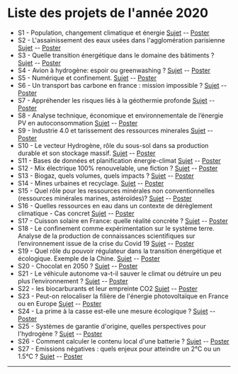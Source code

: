 
# Liste des projets de l'année 2020

- S1 - Population, changement climatique et énergie [Sujet](https://robingirard.github.io/MINES-UE14-miniprojet/Past/2020/Descriptifs/UE142020-S01-Populationetenergie.html) -- [Poster](https://robingirard.github.io/MINES-UE14-miniprojet/Past/2020/Posters/UE142020-S01.pdf)
- S2 - L'assainissement des eaux usées dans l'agglomération parisienne [Sujet](https://robingirard.github.io/MINES-UE14-miniprojet/Past/2020/Descriptifs/UE142020-S02-assainissement_Paris.html) -- [Poster](https://robingirard.github.io/MINES-UE14-miniprojet/Past/2020/Posters/UE142020-S02.pdf)
- S3 - Quelle transition énergétique dans le domaine des bâtiments ? [Sujet](https://robingirard.github.io/MINES-UE14-miniprojet/Past/2020/Descriptifs/UE142020-S03-Transition-Batiment.html) -- [Poster](https://robingirard.github.io/MINES-UE14-miniprojet/Past/2020/Posters/UE142020-S03.pdf)
- S4 - Avion à hydrogène: espoir ou greenwashing ?   [Sujet](https://robingirard.github.io/MINES-UE14-miniprojet/Past/2020/Descriptifs/UE142020-S04-Avion-hydrogene.html) -- [Poster](https://robingirard.github.io/MINES-UE14-miniprojet/Past/2020/Posters/UE142020-S04.pdf)
- S5 - Numérique et confinement. [Sujet](https://robingirard.github.io/MINES-UE14-miniprojet/Past/2020/Descriptifs/UE142020-S05-Numeriqueetconfinement.html) -- [Poster](https://robingirard.github.io/MINES-UE14-miniprojet/Past/2020/Posters/UE142020-S05.pdf)
- S6 - Un transport bas carbone en france : mission impossible ?  [Sujet](https://robingirard.github.io/MINES-UE14-miniprojet/Past/2020/Descriptifs/UE142020-S06-Decarbonisation-Transport.html) -- [Poster](https://robingirard.github.io/MINES-UE14-miniprojet/Past/2020/Posters/UE142020-S06.pdf)
- S7 - Appréhender les risques liés à la géothermie profonde [Sujet](https://robingirard.github.io/MINES-UE14-miniprojet/Past/2020/Descriptifs/UE142020-S07-Risque-Geothermie-Profonde.html) -- [Poster](https://robingirard.github.io/MINES-UE14-miniprojet/Past/2020/Posters/UE142020-S07.pdf)
- S8 - Analyse technique, économique et environnementale de l’énergie PV en autoconsommation
 [Sujet](https://robingirard.github.io/MINES-UE14-miniprojet/Past/2020/Descriptifs/UE142020-S08-PhilippeBlanc.html) -- [Poster](https://robingirard.github.io/MINES-UE14-miniprojet/Past/2020/Posters/UE142020-S08.pdf)
- S9 - Industrie 4.0 et tarissement des ressources minerales [Sujet](https://robingirard.github.io/MINES-UE14-miniprojet/Past/2020/Descriptifs/UE142020-S09-Materiaux-IA.html) -- [Poster](https://robingirard.github.io/MINES-UE14-miniprojet/Past/2020/Posters/UE142020-S09.pdf)
- S10 - Le vecteur Hydrogène, rôle du sous-sol dans sa production durable et son stockage massif.
 [Sujet](https://robingirard.github.io/MINES-UE14-miniprojet/Past/2020/Descriptifs/UE142020-S10-HydrogeneStockage.html) -- [Poster](https://robingirard.github.io/MINES-UE14-miniprojet/Past/2020/Posters/UE142020-S10.pdf)
- S11 - Bases de données et planification énergie-climat [Sujet](https://robingirard.github.io/MINES-UE14-miniprojet/Past/2020/Descriptifs/UE142020-S11-Database-PlanificationEnergie.html) -- [Poster](https://robingirard.github.io/MINES-UE14-miniprojet/Past/2020/Posters/UE142020-S11.pdf)
- S12 - Mix électrique 100% renouvelable, une fiction ? [Sujet](https://robingirard.github.io/MINES-UE14-miniprojet/Past/2020/Descriptifs/UE142020-S12-Mix-100_-renouvelable-AM-RG.html) -- [Poster](https://robingirard.github.io/MINES-UE14-miniprojet/Past/2020/Posters/UE142020-S12.pdf)
- S13 - Biogaz, quels volumes, quels impacts ? [Sujet](https://robingirard.github.io/MINES-UE14-miniprojet/Past/2020/Descriptifs/UE142020-S13-Biogaz.html) -- [Poster](https://robingirard.github.io/MINES-UE14-miniprojet/Past/2020/Posters/UE142020-S13.pdf)
- S14 - Mines urbaines et recyclage. [Sujet](https://robingirard.github.io/MINES-UE14-miniprojet/Past/2020/Descriptifs/UE142020-S14-RecyclageRessourcesMinerales.html) -- [Poster](https://robingirard.github.io/MINES-UE14-miniprojet/Past/2020/Posters/UE142020-S14.pdf)
- S15 - Quel rôle pour les ressources minérales non conventionnelles (ressources minérales marines, astéroïdes)?
 [Sujet](https://robingirard.github.io/MINES-UE14-miniprojet/Past/2020/Descriptifs/UE142020-S15-RessourcesMineralesNonConventionnelles.html) -- [Poster](https://robingirard.github.io/MINES-UE14-miniprojet/Past/2020/Posters/UE142020-S15.pdf)
- S16 - Quelles ressources en eau dans un contexte de dérèglement climatique - Cas concret
 [Sujet](https://robingirard.github.io/MINES-UE14-miniprojet/Past/2020/Descriptifs/UE142020-S16-RessourceenEau.html) -- [Poster](https://robingirard.github.io/MINES-UE14-miniprojet/Past/2020/Posters/UE142020-S16.pdf)
- S17 - Cuisson solaire en France: quelle réalité concrète ?
 [Sujet](https://robingirard.github.io/MINES-UE14-miniprojet/Past/2020/Descriptifs/UE142020-S17-CuissonSolaire.html) -- [Poster](https://robingirard.github.io/MINES-UE14-miniprojet/Past/2020/Posters/UE142020-S17.pdf)
- S18 - Le confinement comme expérimentation sur le système terre. Analyse de la production de connaissances scientifiques sur l’environnement issue de la crise du Covid 19 [Sujet](https://robingirard.github.io/MINES-UE14-miniprojet/Past/2020/Descriptifs/UE142020-S18-Politique.html) -- [Poster](https://robingirard.github.io/MINES-UE14-miniprojet/Past/2020/Posters/UE142020-S18.pdf)
- S19 - Quel rôle du pouvoir régulateur dans la transition énergétique et écologique. Exemple de la Chine.
 [Sujet](https://robingirard.github.io/MINES-UE14-miniprojet/Past/2020/Descriptifs/UE142020-S19-RegulationChine.html) -- [Poster](https://robingirard.github.io/MINES-UE14-miniprojet/Past/2020/Posters/UE142020-S19.pdf)
- S20 - Chocolat en 2050 ? [Sujet](https://robingirard.github.io/MINES-UE14-miniprojet/Past/2020/Descriptifs/UE142020-S20-Chocolat.html) -- [Poster](https://robingirard.github.io/MINES-UE14-miniprojet/Past/2020/Posters/UE142020-S20.pdf)
- S21 - Le véhicule autonome va-t-il sauver le climat ou détruire un peu plus l’environnement ?
 [Sujet](https://robingirard.github.io/MINES-UE14-miniprojet/Past/2020/Descriptifs/UE142020-S21-VehiculeAutonome.html) -- [Poster](https://robingirard.github.io/MINES-UE14-miniprojet/Past/2020/Posters/UE142020-S21.pdf)
- S22 - les biocarburants et leur empreinte CO2 [Sujet](https://robingirard.github.io/MINES-UE14-miniprojet/Past/2020/Descriptifs/UE142020-S22-Biocarburants.html) -- [Poster](https://robingirard.github.io/MINES-UE14-miniprojet/Past/2020/Posters/UE142020-S22.pdf)
- S23 - Peut-on relocaliser la filière de l'énergie photovoltaïque en France ou en Europe [Sujet](https://robingirard.github.io/MINES-UE14-miniprojet/Past/2020/Descriptifs/UE142020-S23-Relocaliser-FillierePV.html) -- [Poster](https://robingirard.github.io/MINES-UE14-miniprojet/Past/2020/Posters/UE142020-S23.pdf)
- S24 - La prime à la casse est-elle une mesure écologique ?  [Sujet](https://robingirard.github.io/MINES-UE14-miniprojet/Past/2020/Descriptifs/UE142020-S24-Primealaconversion.html) -- [Poster](https://robingirard.github.io/MINES-UE14-miniprojet/Past/2020/Posters/UE142020-S24.pdf)
- S25 - Systèmes de garantie d'origine, quelles perspectives pour l'hydrogène ? [Sujet](https://robingirard.github.io/MINES-UE14-miniprojet/Past/2020/Descriptifs/UE142020-S25-GarantieOrigine.html) -- [Poster](https://robingirard.github.io/MINES-UE14-miniprojet/Past/2020/Posters/UE142020-S25.pdf)
- S26 - Comment calculer le contenu local d'une batterie ? [Sujet](https://robingirard.github.io/MINES-UE14-miniprojet/Past/2020/Descriptifs/UE142020-S26-ContenuLocal.html) -- [Poster](https://robingirard.github.io/MINES-UE14-miniprojet/Past/2020/Posters/UE142020-S26.pdf)
- S27 - Emissions négatives : quels enjeux pour atteindre un 2°C ou un 1.5°C ? [Sujet](https://robingirard.github.io/MINES-UE14-miniprojet/Past/2020/Descriptifs/UE142020-S27-NETs.html) -- [Poster](https://robingirard.github.io/MINES-UE14-miniprojet/Past/2020/Posters/UE142020-S27.pdf)

---
